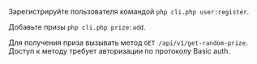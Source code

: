 Зарегистрируйте пользователя командой `php cli.php user:register`.

Добавьте призы `php cli.php prize:add`.

Для получения приза вызывать метод `GET /api/v1/get-random-prize`.
Доступ к методу требует авторизации по протоколу Basic auth.
